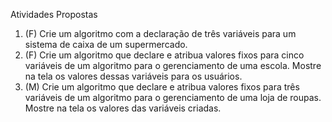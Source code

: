 Atividades Propostas

1. (F) Crie um algoritmo com a declaração de três variáveis para um sistema de caixa de um supermercado.
2. (F) Crie um algoritmo que declare e atribua valores fixos para cinco variáveis de um algoritmo para o gerenciamento de uma escola. Mostre na tela os valores dessas variáveis para os usuários.
3. (M) Crie um algoritmo que declare e atribua valores fixos para três variáveis de um algoritmo para o gerenciamento de uma loja de roupas. Mostre na tela os valores das variáveis criadas.
